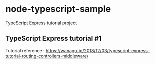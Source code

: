 
# node-typescript-sample

TypeScript Express tutorial project

## TypeScript Express tutorial #1

Tutorial reference : <https://wanago.io/2018/12/03/typescript-express-tutorial-routing-controllers-middleware/>
